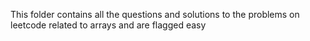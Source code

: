 This folder contains all the questions and solutions to the problems on leetcode related to arrays and are flagged easy
